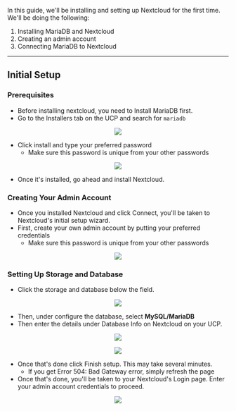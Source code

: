 In this guide, we'll be installing and setting up Nextcloud for the first time. We'll be doing the following:

1.  Installing MariaDB and Nextcloud
2.  Creating an admin account
3.  Connecting MariaDB to Nextcloud

***

## Initial Setup
### Prerequisites

* Before installing nextcloud, you need to Install MariaDB first.
* Go to the Installers tab on the UCP and search for `mariadb`

<p align="center"><img src="https://docs.usbx.me/uploads/images/gallery/2020-03/scaled-1680-/image-1583220886423.png"></p>

* Click install and type your preferred password
    * Make sure this password is unique from your other passwords

<p align="center"><img src="https://docs.usbx.me/uploads/images/gallery/2020-03/scaled-1680-/image-1583221042417.png"></p>

* Once it's installed, go ahead and install Nextcloud.

### Creating Your Admin Account

* Once you installed Nextcloud and click Connect, you'll be taken to Nextcloud's initial setup wizard.
* First, create your own admin account by putting your preferred credentials
  * Make sure this password is unique from your other passwords

<p align="center"><img src="https://docs.usbx.me/uploads/images/gallery/2020-03/scaled-1680-/image-1583223094507.png"></p>

### Setting Up Storage and Database

* Click the storage and database below the field.

<p align="center"><img src="https://docs.usbx.me/uploads/images/gallery/2020-03/scaled-1680-/image-1583223242574.png"></p>

* Then, under configure the database, select **MySQL/MariaDB**
* Then enter the details under Database Info on Nextcloud on your UCP.

<p align="center"><img src="https://docs.usbx.me/uploads/images/gallery/2020-03/scaled-1680-/image-1583223455697.png"></p>

<p align="center"><img src="https://docs.usbx.me/uploads/images/gallery/2020-03/scaled-1680-/image-1583223565135.png"></p>

* Once that's done click Finish setup. This may take several minutes.
    * If you get Error 504: Bad Gateway error, simply refresh the page
* Once that's done, you'll be taken to your Nextcloud's Login page. Enter your admin account credentials to proceed.

<p align="center"><img src="https://docs.usbx.me/uploads/images/gallery/2020-03/scaled-1680-/image-1583223789698.png"></p>